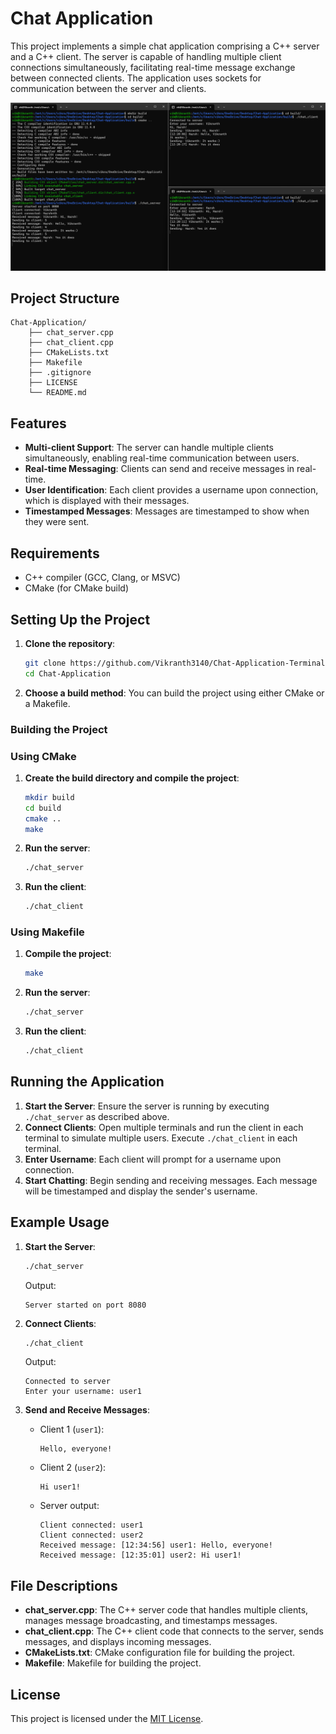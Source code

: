 # Chat Application

This project implements a simple chat application comprising a C++ server and a C++ client. The server is capable of handling multiple client connections simultaneously, facilitating real-time message exchange between connected clients. The application uses sockets for communication between the server and clients.

![Image](assets/image.png)

## Project Structure

```
Chat-Application/
    ├── chat_server.cpp
    ├── chat_client.cpp
    ├── CMakeLists.txt
    ├── Makefile
    ├── .gitignore
    ├── LICENSE
    └── README.md
```

## Features

- **Multi-client Support**: The server can handle multiple clients simultaneously, enabling real-time communication between users.
- **Real-time Messaging**: Clients can send and receive messages in real-time.
- **User Identification**: Each client provides a username upon connection, which is displayed with their messages.
- **Timestamped Messages**: Messages are timestamped to show when they were sent.

## Requirements

- C++ compiler (GCC, Clang, or MSVC)
- CMake (for CMake build)

## Setting Up the Project

1. **Clone the repository**:

    ```bash
    git clone https://github.com/Vikranth3140/Chat-Application-Terminal.git
    cd Chat-Application
    ```

2. **Choose a build method**: You can build the project using either CMake or a Makefile.

### Building the Project

### Using CMake

1. **Create the build directory and compile the project**:

    ```bash
    mkdir build
    cd build
    cmake ..
    make
    ```

2. **Run the server**:

    ```bash
    ./chat_server
    ```

3. **Run the client**:

    ```bash
    ./chat_client
    ```

### Using Makefile

1. **Compile the project**:

    ```bash
    make
    ```

2. **Run the server**:

    ```bash
    ./chat_server
    ```

3. **Run the client**:

    ```bash
    ./chat_client
    ```

## Running the Application

1. **Start the Server**: Ensure the server is running by executing `./chat_server` as described above.
2. **Connect Clients**: Open multiple terminals and run the client in each terminal to simulate multiple users. Execute `./chat_client` in each terminal.
3. **Enter Username**: Each client will prompt for a username upon connection.
4. **Start Chatting**: Begin sending and receiving messages. Each message will be timestamped and display the sender's username.

## Example Usage

1. **Start the Server**:
    ```bash
    ./chat_server
    ```
    Output:
    ```
    Server started on port 8080
    ```

2. **Connect Clients**:
    ```bash
    ./chat_client
    ```
    Output:
    ```
    Connected to server
    Enter your username: user1
    ```

3. **Send and Receive Messages**:
    - Client 1 (`user1`):
        ```plaintext
        Hello, everyone!
        ```
    - Client 2 (`user2`):
        ```plaintext
        Hi user1!
        ```
    - Server output:
        ```
        Client connected: user1
        Client connected: user2
        Received message: [12:34:56] user1: Hello, everyone!
        Received message: [12:35:01] user2: Hi user1!
        ```

## File Descriptions

- **chat_server.cpp**: The C++ server code that handles multiple clients, manages message broadcasting, and timestamps messages.
- **chat_client.cpp**: The C++ client code that connects to the server, sends messages, and displays incoming messages.
- **CMakeLists.txt**: CMake configuration file for building the project.
- **Makefile**: Makefile for building the project.

## License

This project is licensed under the [MIT License](LICENSE).
